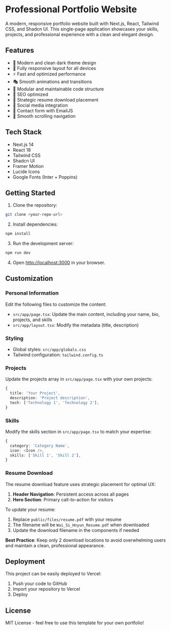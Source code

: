 # Professional Portfolio Website

A modern, responsive portfolio website built with Next.js, React, Tailwind CSS, and Shadcn UI. This single-page application showcases your skills, projects, and professional experience with a clean and elegant design.

## Features

- 🎨 Modern and clean dark theme design
- 📱 Fully responsive layout for all devices
- ⚡ Fast and optimized performance
- 🎭 Smooth animations and transitions
- 🧩 Modular and maintainable code structure
- 🎯 SEO optimized
- 📄 Strategic resume download placement
- 🔗 Social media integration
- 📧 Contact form with EmailJS
- 🎯 Smooth scrolling navigation

## Tech Stack

- Next.js 14
- React 18
- Tailwind CSS
- Shadcn UI
- Framer Motion
- Lucide Icons
- Google Fonts (Inter + Poppins)

## Getting Started

1. Clone the repository:
```bash
git clone <your-repo-url>
```

2. Install dependencies:
```bash
npm install
```

3. Run the development server:
```bash
npm run dev
```

4. Open [http://localhost:3000](http://localhost:3000) in your browser.

## Customization

### Personal Information

Edit the following files to customize the content:

- `src/app/page.tsx`: Update the main content, including your name, bio, projects, and skills
- `src/app/layout.tsx`: Modify the metadata (title, description)

### Styling

- Global styles: `src/app/globals.css`
- Tailwind configuration: `tailwind.config.ts`

### Projects

Update the projects array in `src/app/page.tsx` with your own projects:

```typescript
{
  title: 'Your Project',
  description: 'Project description',
  tech: ['Technology 1', 'Technology 2'],
}
```

### Skills

Modify the skills section in `src/app/page.tsx` to match your expertise:

```typescript
{
  category: 'Category Name',
  icon: <Icon />,
  skills: ['Skill 1', 'Skill 2'],
}
```

### Resume Download

The resume download feature uses strategic placement for optimal UX:

1. **Header Navigation**: Persistent access across all pages
2. **Hero Section**: Primary call-to-action for visitors

To update your resume:
1. Replace `public/files/resume.pdf` with your resume
2. The filename will be `Wai_Si_Hnyun_Resume.pdf` when downloaded
3. Update the download filename in the components if needed

**Best Practice**: Keep only 2 download locations to avoid overwhelming users and maintain a clean, professional appearance.

## Deployment

This project can be easily deployed to Vercel:

1. Push your code to GitHub
2. Import your repository to Vercel
3. Deploy

## License

MIT License - feel free to use this template for your own portfolio! 